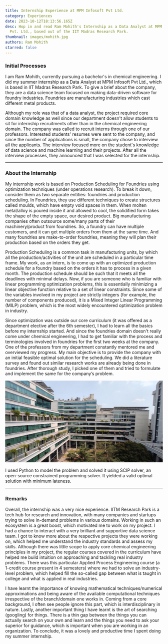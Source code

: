 ```yaml
---
title: Internship Experience at MPM Infosoft Pvt Ltd.
category: Experiences
date: 2023-10-12T18:13:56.165Z
desc: Hop in and read Ram Mohith's Internship as a Data Analyst at MPM Infosoft
  Pvt. Ltd., based out of the IIT Madras Research Park.
thumbnail: images/mohith.jpg
authors: Ram Mohith
starred: false
---
```

<!--StartFragment-->

### Initial Processes

I am Ram Mohith, currently pursuing a bachelor's in chemical engineering. I did my summer internship as a Data Analyst at MPM Infosoft Pvt Ltd., which is based in IIT Madras Research Park. To give a brief about the company, they are a data science team focused on making data-driven software for foundry industries. Foundries are manufacturing industries which cast different metal products. 

Although my role was that of a data analyst, the project required core domain knowledge as well since our department doesn't allow students to sit for internship recruitments other than in the chemical engineering domain. The company was called to recruit interns through one of our professors. Interested students' resumes were sent to the company, and since the number of applications is small, the company chose to interview all the applicants. The interview focused more on the student's knowledge of data science and machine learning and their projects. After all the interview processes, they announced that I was selected for the internship.

- - -

### About the Internship

My internship work is based on Production Scheduling for Foundries using optimization techniques (under operations research). To break it down, consider them as two separate entities: foundries and production scheduling. In Foundries, they use different techniques to create structures called moulds, which have empty void spaces in them. When molten metal/alloy is poured inside it and allowed to cool, the solidified form takes the shape of the empty space, our desired product. Big manufacturing companies often outsource some/many parts of their machinery/product from foundries. So, a foundry can have multiple customers, and it can get multiple orders from them at the same time. And many foundries are make-to-order foundries, meaning they will plan their production based on the orders they get. 

Production Scheduling is a common task in manufacturing units, by which all the production/activities of the unit are scheduled in a particular time frame. My work, as an intern, is to come up with an optimized production schedule for a foundry based on the orders it has to process in a given month. The production schedule should be such that it meets all the deadlines with minimal delays. Now, if you are someone who is familiar with linear programming optimization problems, this is essentially minimizing a linear objective function relative to a set of linear constraints. Since some of the variables involved in my project are strictly integers (for example, the number of components produced), it is a Mixed Integer Linear Programming (MILP) problem, which is the most widely encountered optimization problem in industry. 

Since optimization was outside our core curriculum (it was offered as a department elective after the 6th semester), I had to learn all the basics before my internship started. And since the foundries domain doesn't really come under chemical engineering, I had to get familiar with the process and terminologies involved in foundries for the first two weeks at the company. One of the professors from my department constantly mentored me and overviewed my progress. My main objective is to provide the company with an initial feasible optimal solution for the scheduling. We did a literature survey and found out similar research works are already being done in foundries. After thorough study, I picked one of them and tried to formulate and implement the same for the company’s problem. 

![](images/screenshot-from-2023-10-12-01-54-55.png)

I used Python to model the problem and solved it using SCIP solver, an open-source constrained programming solver. It yielded a valid optimal solution with minimum lateness.  

- - -

### Remarks

Overall, the internship was a very nice experience. IITM Research Park is a tech hub for research and innovation, with many companies and startups trying to solve in-demand problems in various domains. Working in such an ecosystem is a great boost, which motivated me to work on my project. I had a chance to interact with a very brilliant and supportive data science team. I got to know more about the respective projects they were working on, which helped me understand the industry standards and assess my skills. Although there was little scope to apply core chemical engineering principles in my project, the regular courses covered in the curriculum have helped me build intuition on approaching and tackling real industry problems. There was this particular Applied Process Engineering course (a 1-credit course present in 4 semesters) where we had to solve an industry-level problem, which helped fill the so-called gap between what is taught in college and what is applied in real industries. 

I have learnt the importance of knowing mathematical techniques/numerical approximations and being aware of the available computational techniques irrespective of the branch/domain one works in. Coming from a core background, I often see people ignore this part, which is interdisciplinary in nature. Lastly, another important thing I have learnt is the art of searching (googling) for things. There is a thin gap between the things you can actually search on your own and learn and the things you need to ask your superior for guidance, which is important when you are working in an organization. To conclude, it was a lovely and productive time I spent doing my summer internship.

<!--EndFragment-->
